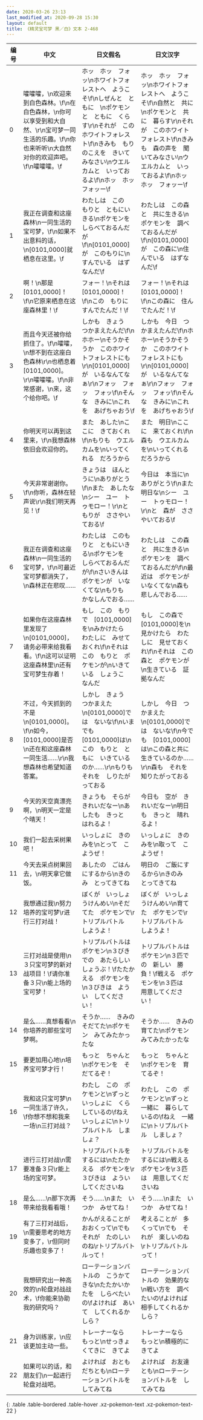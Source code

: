 ```yaml
---
date: 2020-03-26 23:13
last_modified_at: 2020-09-28 15:30
layout: default
title: 《精灵宝可梦 黑／白》文本 2-468
---
```

| 编号 | 中文 | 日文假名 | 日文汉字 |
| ---- | ---- | ---- | --- |
| 0 | 嚯嚯嚯，\n欢迎来到白色森林。\f\n在白色森林，\n你可以享受到和大自然、\r\n宝可梦一同生活的乐趣。\f\n你也来听听\n大自然对你的欢迎声吧。\f\n嚯嚯嚯。\f | ホッ　ホッ　フォッ\nホワイトフォレストへ　ようこそ\f\nしぜんと　ともに　\nポケモンと　ともに　くらす\r\nそれが　このホワイトフォレスト\f\nきみも　もりのこえを　きいてみなさい\nウエルカムと　いっておるよ\f\nホッ　ホッ　フォッー\f | ホッ　ホッ　フォッ\nホワイトフォレストへ　ようこそ\f\n自然と　共に　\nポケモンと　共に　暮らす\r\nそれが　このホワイトフォレスト\f\nきみも　森の声を　聞いてみなさい\nウエルカムと　いっておるよ\f\nホッ　ホッ　フォッー\f |
| 1 | 我正在调查和这座森林\n一同生活的宝可梦，\f\n如果不出意料的话，\n[0101,0000]就栖息在这里。\f | わたしは　この　もりと　ともにいきる\nポケモンを　しらべておるんだが\f\n[0101,0000]が　このもりに\nすんでいる　はずなんだ\f | わたしは　この森と　共に生きる\nポケモンを　調べておるんだが\f\n[0101,0000]が　この森に\n住んでいる　はずなんだ\f |
| 2 | 啊！\n那是[0101,0000]！\f\n它原来栖息在这座森林里！\f | フォー！\nそれは　[0101,0000]！\f\nこの　もりに　すんでたんだ！\f | フォー！\nそれは　[0101,0000]！\f\nこの森に　住んでたんだ！\f |
| 3 | 而且今天还被你给抓住了。\f\n嚯嚯，\n想不到在这座白色森林\r\n也栖息着[0101,0000]。\r\n嚯嚯嚯。\f\n非常感谢，\n来，这个给你吧。\f | しかも　きょう　つかまえたんだ\f\nホホー\nそうかそうか　このホワイトフォレストにも\r\n[0101,0000]が　いるなんてなぁ\r\nフォッ　フォッ　フォッ\f\nそんな　きみに\nこれを　あげちゃおう\f | しかも　今日　つかまえたんだ\f\nホホー\nそうかそうか　このホワイトフォレストにも\r\n[0101,0000]が　いるなんてなぁ\r\nフォッ　フォッ　フォッ\f\nそんな　きみに\nこれを　あげちゃおう\f |
| 4 | 你明天可以再到这里来，\f\n我想森林依旧会欢迎你的。 | また　あした\nここに　きておくれ\f\nもりも　ウエルカムを\nいってくれる　だろうから | また　明日\nここに　来ておくれ\f\n森も　ウエルカムを\nいってくれる　だろうから |
| 5 | 今天非常谢谢你。\f\n你听，森林在轻声说\r\n我们明天再见！\f | きょうは　ほんとうに\nありがとう\f\nまた　あしたな\nシー　ユー　トゥモロー！\r\nと　もりが　ささやいておる\f | 今日は　本当に\nありがとう\f\nまた　明日な\nシー　ユー　トゥモロー！\r\nと　森が　ささやいておる\f |
| 6 | 我正在调查和这座森林\n一同生活的宝可梦，\f\n可最近宝可梦都消失了，\n森林正在悲叹…… | わたしは　このもりと　ともにいきる\nポケモンを　しらべておるんだが\f\nさいきんは　ポケモンが　いなくてな\nもりも　かなしんでおる…… | わたしは　この森と　共に生きる\nポケモンを　調べておるんだが\f\n最近は　ポケモンが　いなくてな\n森も　悲しんでおる…… |
| 7 | 如果你在这座森林里发现了\n[0101,0000]，请务必带来给我看看。\f\n这可以证明这座森林里\n还有宝可梦生存着！ | もし　この　もりで　[0101,0000]を\nみかけたら　わたしに　みせておくれ\f\nそれは　この　もりと　ポケモンが\nいきている　しょうこ　なんだ | もし　この森で　[0101,0000]を\n見かけたら　わたしに　見せておくれ\f\nそれは　この森と　ポケモンが\n生きている　証拠なんだ |
| 8 | 不过，今天抓到的不是\n[0101,0000]。\f\n如今，[0101,0000]是否\n还在和这座森林一同生活……\r\n我想森林也希望知道答案。 | しかし　きょう　つかまえた\n[0101,0000]では　ないな\f\nいまでも　[0101,0000]は\nこの　もりと　ともに　いきているのか……\r\nもりも　それを　しりたがっておる | しかし　今日　つかまえた\n[0101,0000]では　ないな\f\n今でも　[0101,0000]は\nこの森と共に　生きているのか……\r\n森も　それを　知りたがっておる |
| 9 | 今天的天空真漂亮啊，\n明天一定是个晴天！ | きょうも　そらが　きれいだなー\nあしたも　きっと　はれるよ！ | 今日も　空が　きれいだなー\n明日も　きっと　晴れるよ！ |
| 10 | 我们一起去采树果吧！ | いっしょに　きのみを\nとって　こようぜ！ | いっしょに　きのみを\n取って　こようぜ！ |
| 11 | 今天去采点树果回去，\n明天拿它做饭。 | あしたの　ごはんにするから\nきのみ　とってきてね | 明日の　ご飯にするから\nきのみ　とってきてね |
| 12 | 我想通过我\n努力培养的宝可梦\r进行三打对战！ | ぼくが　いっしょうけんめい\nそだてた　ポケモンで\rトリプルバトル　しようよ！ | ぼくが　いっしょうけんめい\n育てた　ポケモンで\rトリプルバトル　しようよ！ |
| 13 | 三打对战是使用\n３只宝可梦的新对战项目！\f请你准备３只\n能上场的宝可梦！ | トリプルバトルは　ポケモン\n３びきでの　あたらしい　しょうぶ！\fたたかえる　ポケモンを\n３びきは　ようい　してください！ | トリプルバトルは　ポケモン\n３匹での　新しい　勝負！\f戦える　ポケモンを\n３匹は　用意してください！ |
| 14 | 是么……真想看看\n你培养的那些宝可梦啊。 | そうか……　きみの　そだてた\nポケモン　みてみたかったな | そうか……　きみの　育てた\nポケモン　みてみたかったな |
| 15 | 要更加用心地\n培养宝可梦才行！ | もっと　ちゃんと\nポケモンを　そだてるぞ！ | もっと　ちゃんと\nポケモンを　育てるぞ！ |
| 16 | 我和这只宝可梦\n一同生活了许久，\f你想不想和我来一场\n三打对战？ | わたし　この　ポケモンと\nずっと　いっしょに　くらしているの\fねえ　いっしょに\nトリプルバトル　しましょ？ | わたし　この　ポケモンと\nずっと　一緒に　暮らしているの\fねえ　一緒に\nトリプルバトル　しましょ？ |
| 17 | 进行三打对战\n需要准备３只\r能上场的宝可梦。 | トリプルバトルを　するには\nたたかえる　ポケモンを\r３びきは　ようい　してくださいね | トリプルバトルを　するには\n戦える　ポケモンを\r３匹は　用意してくださいね |
| 18 | 是么……\n那下次再带来给我看看哦！ | そう……\nまた　いつか　みせてね！ | そう……\nまた　いつか　みせてね！ |
| 19 | 有了三打对战后，\n需要思考的地方变多了，\r但同时乐趣也变多了！ | かんがえることが　おおくって\nでも　それが　たのしいのね\rトリプルバトルって！ | 考えることが　多くって\nでも　それが　楽しいのね\rトリプルバトルって！ |
| 20 | 我想研究出一种高效的\n轮盘对战战术，\f你能来协助我的研究吗？ | ローテーションバトルの　こうかてきな\nたたかいかたを　しらべたいの\fよければ　あいて　してくれるかしら？ | ローテーションバトルの　効果的な\n戦い方を　調べたいの\fよければ　相手してくれるかしら？ |
| 21 | 身为训练家，\n应该更加主动一些。 | トレーナーなら　もっと\nせっきょくてきに　きてよ | トレーナーなら　もっと\n積極的に　きてよ |
| 22 | 如果可以的话，和朋友们\n一起进行轮盘对战吧。 | よければ　おともだちとも\nローテーションバトルを　してみてね | よければ　お友達とも\nローテーションバトルを　してみてね |
{: .table .table-bordered .table-hover .xz-pokemon-text .xz-pokemon-text-22 }